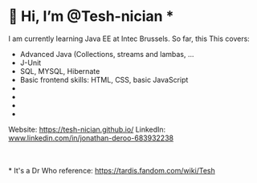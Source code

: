 <H1>👋 Hi, I’m @Tesh-nician  *</H1>

I am currently learning Java EE at Intec Brussels. 
So far, this This covers:
<UL>
<LI>Advanced Java (Collections, streams and lambas, ...</LI>
<LI>J-Unit</LI>
<LI>SQL, MYSQL, Hibernate</LI>
<LI>Basic frontend skills: HTML, CSS, basic JavaScript</LI>
<LI></LI>
<LI></LI>
<LI></LI>
<LI></LI>
</UL>



Website: https://tesh-nician.github.io/
LinkedIn: www.linkedin.com/in/jonathan-deroo-683932238
<BR>
<BR>
<BR>


\* It's a Dr Who reference: https://tardis.fandom.com/wiki/Tesh


<!---
Tesh-nician/Tesh-nician is a ✨ special ✨ repository because its `README.md` (this file) appears on your GitHub profile.
You can click the Preview link to take a look at your changes.
--->
